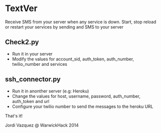 TextVer
=======

Receive SMS from your server when any service is down. Start, stop reload or restart your services by sending and SMS to your server


Check2.py
----
 - Run it in your server
 - Modify the values for account_sid, auth_token, auth_number, twilio_number and services


ssh_connector.py
----
- Run it in anonther server (e.g: Heroku)
- Change the values for host, username, password, auth_number, auth_token and url
- Configure your twilio number to send the messages to the heroku URL

That's it!



Jordi Vazquez @ WarwickHack 2014

